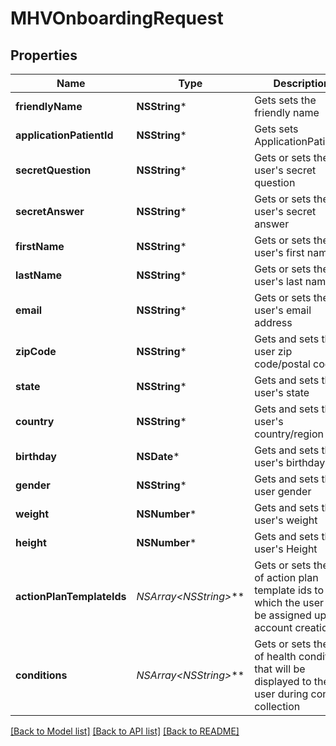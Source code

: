 # MHVOnboardingRequest

## Properties
Name | Type | Description | Notes
------------ | ------------- | ------------- | -------------
**friendlyName** | **NSString*** | Gets sets the friendly name | [optional] 
**applicationPatientId** | **NSString*** | Gets sets ApplicationPatientId | [optional] 
**secretQuestion** | **NSString*** | Gets or sets the user&#39;s secret question | [optional] 
**secretAnswer** | **NSString*** | Gets or sets the user&#39;s secret answer | [optional] 
**firstName** | **NSString*** | Gets or sets the user&#39;s first name. | [optional] 
**lastName** | **NSString*** | Gets or sets the user&#39;s last name. | [optional] 
**email** | **NSString*** | Gets or sets the user&#39;s email address | [optional] 
**zipCode** | **NSString*** | Gets and sets the user zip code/postal code | [optional] 
**state** | **NSString*** | Gets and sets the user&#39;s state | [optional] 
**country** | **NSString*** | Gets and sets the user&#39;s country/region | [optional] 
**birthday** | **NSDate*** | Gets and sets the user&#39;s birthday | [optional] 
**gender** | **NSString*** | Gets and sets the user gender | [optional] 
**weight** | **NSNumber*** | Gets and sets the user&#39;s weight | [optional] 
**height** | **NSNumber*** | Gets and sets the user&#39;s Height | [optional] 
**actionPlanTemplateIds** | **NSArray&lt;NSString*&gt;*** | Gets or sets the list of action plan template ids to which the user               will be assigned upon account creation | [optional] 
**conditions** | **NSArray&lt;NSString*&gt;*** | Gets or sets the list of health conditions that will be displayed to the user during consent collection | [optional] 

[[Back to Model list]](../README.md#documentation-for-models) [[Back to API list]](../README.md#documentation-for-api-endpoints) [[Back to README]](../README.md)


